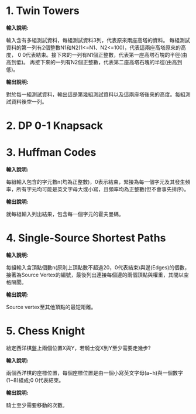 # 1. Twin Towers
**輸入說明:** 

輸入含有多組測試資料，每組測試資料3列，代表原來兩座高塔的資料。
每組測試資料的第一列有2個整數N1和N2(1<=N1、N2<=100)，代表這兩座高塔原來的高度，
0 0代表結束。接下來的一列有N1個正整數，代表第一座高塔石塊的半徑(由高到低)。
再接下來的一列有N2個正整數，代表第二座高塔石塊的半徑(由高到低)。 
 
**輸出說明:** 

對於每一組測試資料，輸出這是第幾組測試資料以及這兩座塔後來的高度。每組測試資料後空一列。

# 2. DP 0-1 Knapsack

# 3. Huffman Codes
**輸入說明:** 

每組輸入包含的字元數n(均為正整數)，0表示結束，緊接為每一個字元及其發生頻率，所有字元均可能是英文字母大或小寫，且頻率均為正整數(但不會事先排序)。
 
**輸出說明:** 

就每組輸入列出結果，包含每一個字元的霍夫曼碼。

# 4. Single-Source Shortest Paths
**輸入說明:** 

每組輸入含頂點個數n(原則上頂點數不超過20，0代表結束)與邊(Edges)的個數，接著為Source Vertex的編號，最後列出連接每個邊的兩個頂點與權重，其間以空格隔閡。
 
**輸出說明:** 

Source vertex至其他頂點的最短距離。

# 5. Chess Knight
給定西洋棋盤上兩個位置X與Y，若騎士從X到Y至少需要走幾步?

**輸入說明:** 

兩個西洋棋的座標位置，每個座標位置是由一個小寫英文字母(a~h)與一個數字(1~8)組成;0 0代表結束。
 
**輸出說明:** 

騎士至少需要移動的次數。